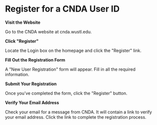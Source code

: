 # Register for a CNDA User ID

**Visit the Website**

Go to the CNDA website at cnda.wustl.edu.

**Click "Register"**

Locate the Login box on the homepage and click the "Register" link.

**Fill Out the Registration Form**

A "New User Registration" form will appear. Fill in all the required information.

**Submit Your Registration**

Once you’ve completed the form, click the "Register" button.

**Verify Your Email Address**

Check your email for a message from CNDA. It will contain a link to verify your email address.
Click the link to complete the registration process.
